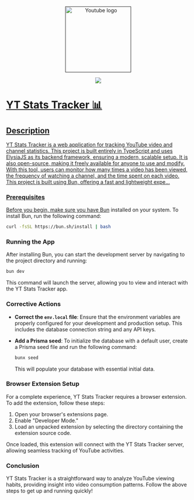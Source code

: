 <p align="center">
  <a href="" target="_blank" rel="noopener noreferrer">
    <img width="180" src="https://upload.wikimedia.org/wikipedia/commons/0/09/YouTube_full-color_icon_%282017%29.svg" alt="Youtube logo">
  </a>
</p>

<p align="center">
<a href=""><img src="https://img.shields.io/badge/version-v.1.0.0-red"</a>
</p>

# YT Stats Tracker 📊

## Description

YT Stats Tracker is a web application for tracking YouTube video and channel statistics. This project is built entirely in TypeScript and uses ElysiaJS as its backend framework, ensuring a modern, scalable setup. It is also open-source, making it freely available for anyone to use and modify. With this tool, users can monitor how many times a video has been viewed, the frequency of watching a channel, and the time spent on each video. This project is built using Bun, offering a fast and lightweight expe...

### Prerequisites

Before you begin, make sure you have [Bun](https://bun.sh) installed on your system. To install Bun, run the following command:

```sh
curl -fsSL https://bun.sh/install | bash
```

### Running the App

After installing Bun, you can start the development server by navigating to the project directory and running:

```sh
bun dev
```

This command will launch the server, allowing you to view and interact with the YT Stats Tracker app.

### Corrective Actions

- **Correct the `env.local` file**: Ensure that the environment variables are properly configured for your development and production setup. This includes the database connection string and any API keys.
- **Add a Prisma seed**: To initialize the database with a default user, create a Prisma seed file and run the following command:

  ```sh
  bunx seed
  ```

  This will populate your database with essential initial data.

### Browser Extension Setup

For a complete experience, YT Stats Tracker requires a browser extension. To add the extension, follow these steps:

1. Open your browser's extensions page.
2. Enable "Developer Mode."
3. Load an unpacked extension by selecting the directory containing the extension source code.

Once loaded, this extension will connect with the YT Stats Tracker server, allowing seamless tracking of YouTube activities.

### Conclusion

YT Stats Tracker is a straightforward way to analyze YouTube viewing habits, providing insight into video consumption patterns. Follow the above steps to get up and running quickly!
